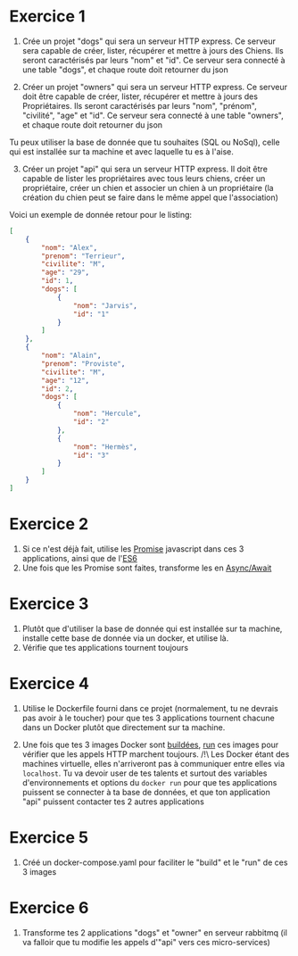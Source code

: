 # Exercice 1
1. Crée un projet "dogs" qui sera un serveur HTTP express.
Ce serveur sera capable de créer, lister, récupérer et mettre à jours des Chiens. 
Ils seront caractérisés par leurs "nom" et "id". 
Ce serveur sera connecté à une table "dogs", et chaque route doit retourner du json

2. Créer un projet "owners" qui sera un serveur HTTP express.
Ce serveur doit être capable de créer, lister, récupérer et mettre à jours des Propriétaires. 
Ils seront caractérisés par leurs "nom", "prénom", "civilité", "age" et "id". 
Ce serveur sera connecté à une table "owners", et chaque route doit retourner du json

Tu peux utiliser la base de donnée que tu souhaites (SQL ou NoSql), celle qui est installée sur ta machine et avec laquelle tu es à l'aise.

3. Créer un projet "api" qui sera un serveur HTTP express. 
Il doit être capable de lister les propriétaires avec tous leurs chiens, créer un propriétaire, créer un chien et associer un chien à un propriétaire (la création du chien peut se faire dans le même appel que l'association)

Voici un exemple de donnée retour pour le listing:
```json
[
    {
        "nom": "Alex",
        "prenom": "Terrieur",
        "civilite": "M",
        "age": "29",
        "id": 1,
        "dogs": [
            {
                "nom": "Jarvis",
                "id": "1"
            }
        ]
    },
    {
        "nom": "Alain",
        "prenom": "Proviste",
        "civilite": "M",
        "age": "12",
        "id": 2,
        "dogs": [
            {
                "nom": "Hercule",
                "id": "2"
            },
            {
                "nom": "Hermès",
                "id": "3"
            }
        ]
    }
]
```

# Exercice 2

1. Si ce n'est déjà fait, utilise les [Promise](https://developer.mozilla.org/fr/docs/Web/JavaScript/Reference/Objets_globaux/Promise) javascript dans ces 3 applications, ainsi que de l'[ES6](http://es6-features.org/)
2. Une fois que les Promise sont faites, transforme les en [Async/Await](https://medium.com/@Abazhenov/using-async-await-in-express-with-node-8-b8af872c0016)

# Exercice 3

1. Plutôt que d'utiliser la base de donnée qui est installée sur ta machine, installe cette base de donnée via un docker, et utilise là.
2. Vérifie que tes applications tournent toujours

# Exercice 4

1. Utilise le Dockerfile fourni dans ce projet (normalement, tu ne devrais pas avoir à le toucher) pour que tes 3 applications tournent chacune dans un Docker plutôt que directement sur ta machine.

2. Une fois que tes 3 images Docker sont [buildées](https://docs.docker.com/engine/reference/commandline/build/), [run](https://docs.docker.com/engine/reference/run/) ces images pour vérifier que les appels HTTP marchent toujours. 
/!\ Les Docker étant des machines virtuelle, elles n'arriveront pas à communiquer entre elles via `localhost`. Tu va devoir user de tes talents et surtout des variables d'environnements et options du `docker run` pour que tes applications puissent se connecter à ta base de données, et que ton application "api" puissent contacter tes 2 autres applications

# Exercice 5

1. Créé un docker-compose.yaml pour faciliter le "build" et le "run" de ces 3 images

# Exercice 6

1. Transforme tes 2 applications "dogs" et "owner" en serveur rabbitmq (il va falloir que tu modifie les appels d'"api" vers ces micro-services)
